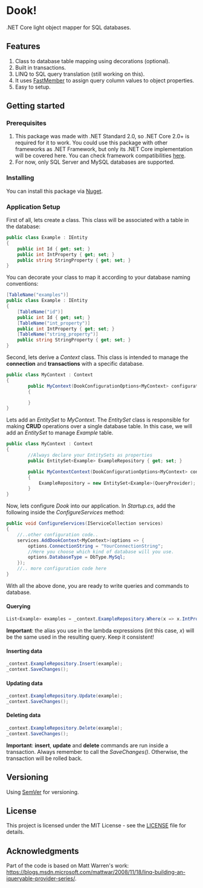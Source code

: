 # Dook!     
.NET Core light object mapper for SQL databases.

## Features

1. Class to database table mapping using decorations (optional).
2. Built in transactions.
3. LINQ to SQL query translation (still working on this).
4. It uses [FastMember](https://github.com/mgravell/fast-member) to assign query column values to object properties.
5. Easy to setup.


## Getting started

### Prerequisites

1. This package was made with .NET Standard 2.0, so .NET Core 2.0+ is required for it to work. You could use this package with other frameworks as .NET Framework, but only its .NET Core implementation will be covered here. You can check framework compatibilities [here](https://docs.microsoft.com/en-us/dotnet/standard/net-standard). 
2. For now, only SQL Server and MySQL databases are supported.

### Installing

You can install this package via [Nuget](https://www.nuget.org/packages/Dook/). 

### Application Setup

First of all, lets create a class. This class will be associated with a table in the database:


```csharp
public class Example : IEntity
{
    public int Id { get; set; }
    public int IntProperty { get; set; }
    public string StringProperty { get; set; }
}
```

You can decorate your class to map it according to your database naming conventions:

```csharp
[TableName("examples")]
public class Example : IEntity
{
    [TableName("id")]
    public int Id { get; set; }
    [TableName("int_property")]
    public int IntProperty { get; set; }
    [TableName("string_property")]
    public string StringProperty { get; set; }
}
```
Second, lets derive a *Context* class. This class is intended to manage the **connection** and **transactions** with a specific database.

```csharp
public class MyContext : Context
{
        public MyContext(DookConfigurationOptions<MyContext> configurationOptions) : base(configurationOptions)
        {

        }
}
```
Lets add an *EntitySet* to *MyContext*. The *EntitySet* class is responsible for making **CRUD** operations over a single database table. In this case, we will add an *EntitySet* to manage *Example* table.

```csharp
public class MyContext : Context
{
        //Always declare your EntitySets as properties
        public EntitySet<Example> ExampleRepository { get; set; }

        public MyContextContext(DookConfigurationOptions<MyContext> configurationOptions) : base(configurationOptions)
        {
            ExampleRepository = new EntitySet<Example>(QueryProvider);
        }
}
```
Now, lets configure *Dook* into our application. In *Startup.cs*, add the following inside the *ConfigureServices* method:

```csharp
public void ConfigureServices(IServiceCollection services)
{
    //..other configuration code..
    services.AddDookContext<MyContext>(options => {
        options.ConnectionString = "YourConnectionString";
        //Here you choose which kind of database will you use.
        options.DatabaseType = DbType.MySql;
    });
    //.. more configuration code here
}
```

With all the above done, you are ready to write queries and commands to database.

#### Querying

```csharp
List<Example> examples = _context.ExampleRepository.Where(x => x.IntProperty >= 3).OrderByDescending(x => x.StringProperty).ToList();
```
**Important**: the alias you use in the lambda expressions (int this case, *x*) will be the same used in the resulting query. Keep it consistent!

#### Inserting data

```csharp
_context.ExampleRepository.Insert(example);
_context.SaveChanges();
```
#### Updating data

```csharp
_context.ExampleRepository.Update(example);
_context.SaveChanges();
```

#### Deleting data

```csharp
_context.ExampleRepository.Delete(example);
_context.SaveChanges();
```
**Important**: **insert**, **update** and **delete** commands are run inside a transaction. Always remember to call the *SaveChanges()*. Otherwise, the transaction will be rolled back.

### 

## Versioning

Using [SemVer](http://semver.org/) for versioning. <!-- For the versions available, see the [tags on this repository](https://github.com/your/project/tags). -->

## License

This project is licensed under the MIT License - see the [LICENSE](LICENSE) file for details.

## Acknowledgments

Part of the code is based on Matt Warren's work: https://blogs.msdn.microsoft.com/mattwar/2008/11/18/linq-building-an-iqueryable-provider-series/.
